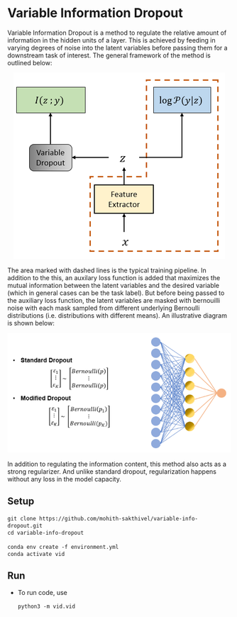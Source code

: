 # Variable Information Dropout

Variable Information Dropout is a method to regulate the relative amount of information in the hidden units of a layer. This is achieved
by feeding in varying degrees of noise into the latent variables before passing them for a downstream task of interest. The general framework
of the method is outlined below:
<p align="center">
    <img src="media/architecture.png" />
</p>

The area marked with dashed lines is the typical training pipeline. In addition to the this, an auxilary loss function is added that maximizes the mutual information between the latent variables and the desired variable (which in general cases can be the task label). But before being passed to the auxiliary loss function, the latent variables are masked with bernouilli noise with each mask sampled from different underlying Bernoulli distributions (i.e. distributions with different means). An illustrative diagram is shown below:

<p align="center">
    <img src="media/vid-noise.png" />
</p>

In addition to regulating the information content, this method also acts as a strong regularizer. And unlike standard dropout, regularization happens without any loss in the model capacity.

## Setup

```
git clone https://github.com/mohith-sakthivel/variable-info-dropout.git
cd variable-info-dropout

conda env create -f environment.yml
conda activate vid
```

## Run
* To run code, use
    ```
    python3 -m vid.vid
    ```
